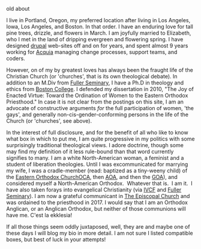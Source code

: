old about

I live in Portland, Oregon, my preferred location after living in Los Angeles, Iowa, Los Angeles, and Boston. In that order. I have an enduring love for tall pine trees, drizzle, and flowers in March. I am joyfully married to Elizabeth, who I met in the land of dripping evergreen and flowering spring. I have designed <a href="http://drupal.org/">drupal</a> web-sites off and on for years, and spent almost 9 years working for <a href="http://acquia.com/">Acquia</a> managing change processes, support teams, and coders.</p>
<p>However, on of my by greatest loves has always been the fraught life of the Christian Church (or 'churches', that is its own theological debate). In addition to an M.Div from <a href="http://fuller.edu/" target="_blank">Fuller Seminary</a>, I have a Ph.D in theology and ethics from <a href="http://bc.edu/" target="_blank">Boston College</a>. I defended my dissertation in 2010, "The Joy of Enacted Virtue: Toward the Ordination of Women to the Eastern Orthodox Priesthood." In case it is not clear from the postings on this site, I am an advocate of constructive arguments <em>for </em>the full participation of women, 'the gays', and generally non-cis-gender-conforming persons in the life of the Church (or 'churches', see above).

In the interest of full disclosure, and for the benefit of all who like to know what box in which to put me, I am quite progressive in my politics with some surprisingly traditional theological views. I adore doctrine, though some may find my definition of it less rule-bound than that word currently signifies to many. I am a white North-American woman, a feminist and a student of liberation theologies. Until I was excommunicated for marrying my wife, I was a cradle-member (read: baptized as a tiny-weeny child) of the <a href="http://orthodoxwiki.org/Main_Page" target="_blank" title="OrthodoxWiki">Eastern Orthodox Church</a><a href="http://www.oca.org/" target="_blank" title="Orthodox Church in America">OCA</a>, then <a href="http://antiochian.org/" target="_blank" title="Antiochian Archdiocese of America">AOA</a>, and then the <a href="http://www.goarch.org/" target="_blank" title="Greek Orthodox Archdiocese of America">GOA</a>), and considered myself a North-American Orthodox.  Whatever that is.  I am it.  I have also taken forays into evangelical Christianity (via <a href="http://intervarsity.org/" target="_blank" title="InterVarsity">IVCF</a> and <a href="http://www.fuller.edu/" target="_blank" title="Fuller Theological Seminary">Fuller Seminary</a>). I am now a grateful communicant in <a href="http://www.episcopalchurch.org/" target="_blank">The Episcopal Church</a> and was ordained to the priesthood in 2017. I would say that I am an Orthodox Anglican, or an Anglican Orthodox, but neither of those communions will have me. C'est la ekklesia!

If all those things seem oddly juxtaposed, well, they are and maybe one of these days I will blog my bio in more detail. I am not sure I listed compatible boxes, but best of luck in your attempts!

